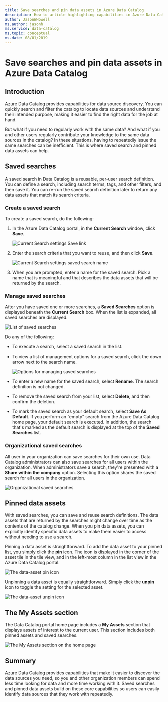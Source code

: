 ```yaml
---
title: Save searches and pin data assets in Azure Data Catalog
description: How-to article highlighting capabilities in Azure Data Catalog for saving data sources and data assets for later use.
author: JasonWHowell
ms.author: jasonh
ms.service: data-catalog
ms.topic: conceptual
ms.date: 08/01/2019
---
```

# Save searches and pin data assets in Azure Data Catalog
## Introduction
Azure Data Catalog provides capabilities for data source discovery. You can quickly search and filter the catalog to locate data sources and understand their intended purpose, making it easier to find the right data for the job at hand.

But what if you need to regularly work with the same data? And what if you and other users regularly contribute your knowledge to the same data sources in the catalog? In these situations, having to repeatedly issue the same searches can be inefficient. This is where saved search and pinned data assets can help.

## Saved searches
A saved search in Data Catalog is a reusable, per-user search definition. You can define a search, including search terms, tags, and other filters, and then save it. You can re-run the saved search definition later to return any data assets that match its search criteria.

### Create a saved search
To create a saved search, do the following:
1. In the Azure Data Catalog portal, in the **Current Search** window, click **Save**. 

    ![Current Search settings Save link](./media/data-catalog-how-to-save-pin/01-save-option.png) 

2. Enter the search criteria that you want to reuse, and then click **Save**.

    ![Current Search settings saved search name](./media/data-catalog-how-to-save-pin/02-name.png)

3. When you are prompted, enter a name for the saved search. Pick a name that is meaningful and that describes the data assets that will be returned by the search.

### Manage saved searches
After you have saved one or more searches, a **Saved Searches** option is displayed beneath the **Current Search** box. When the list is expanded, all saved searches are displayed.

 ![List of saved searches](./media/data-catalog-how-to-save-pin/03-list.png)

Do any of the following:

* To execute a search, select a saved search in the list.

* To view a list of management options for a saved search, click the down arrow next to the search name.

    ![Options for managing saved searches](./media/data-catalog-how-to-save-pin/04-managing.png)

* To enter a new name for the saved search, select **Rename**. The search definition is not changed.

* To remove the saved search from your list, select **Delete**, and then confirm the deletion.

* To mark the saved search as your default search, select **Save As Default**. If you perform an “empty” search from the Azure Data Catalog home page, your default search is executed. In addition, the search that's marked as the default search is displayed at the top of the **Saved Searches** list.

### Organizational saved searches
All user in your organization can save searches for their own use. Data Catalog administrators can also save searches for all users within the organization. When administrators save a search, they're presented with a **Share within the company** option. Selecting this option shares the saved search for all users in the organization.

 ![Organizational saved searches](./media/data-catalog-how-to-save-pin/08-organizational-saved-search.png)

## Pinned data assets
With saved searches, you can save and reuse search definitions. The data assets that are returned by the searches might change over time as the contents of the catalog change. When you pin data assets, you can explicitly identify specific data assets to make them easier to access without needing to use a search.

Pinning a data asset is straightforward. To add the data asset to your pinned list, you simply click the **pin** icon. The icon is displayed in the corner of the asset tile in the tile view, and in the left-most column in the list view in the Azure Data Catalog portal.

![The data-asset pin icon](./media/data-catalog-how-to-save-pin/05-pinning.png)

Unpinning a data asset is equally straightforward. Simply click the **unpin** icon to toggle the setting for the selected asset.

![The data-asset unpin icon](./media/data-catalog-how-to-save-pin/06-unpinning.png)

## The My Assets section
The Data Catalog portal home page includes a **My Assets** section that displays assets of interest to the current user. This section includes both pinned assets and saved searches.

![The My Assets section on the home page](./media/data-catalog-how-to-save-pin/07-my-assets.png)

## Summary
Azure Data Catalog provides capabilities that make it easier to discover the data sources you need, so you and other organization members can spend less time looking for data and more time working with it. Saved searches and pinned data assets build on these core capabilities so users can easily identify data sources that they work with repeatedly.
